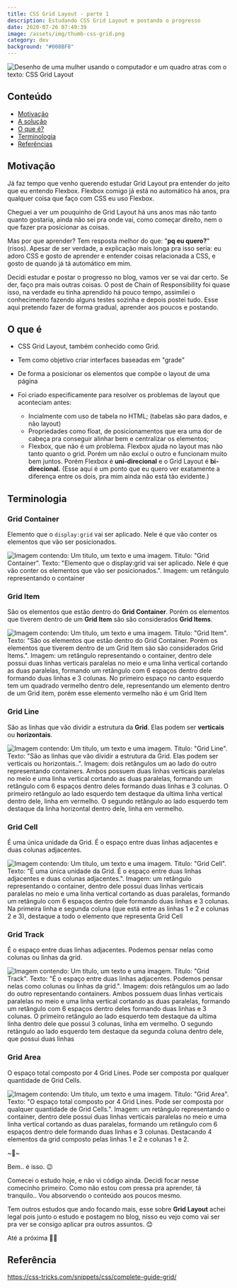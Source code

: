 ```yaml
---
title: CSS Grid Layout - parte 1
description: Estudando CSS Grid Layout e postando o progresso
date: 2020-07-26 07:49:39
image: /assets/img/thumb-css-grid.png
category: dev
background: "#008BF8"
---
```

![Desenho de uma mulher usando o computador e um quadro atras com o texto: CSS Grid Layout](assets/img/thumb-css-grid.png "Desenho de uma mulher usando o computador e um quadro atras com o texto: CSS Grid Layout")

## Conteúdo

* [Motivação](#motivacao)
* [A solução](#a-solucao)
* [O que é?](#o-que-e)
* [Terminologia](#terminologia)
* [Referências](#referencias)

<h2 id="motivacao">Motivação</h2>

Já faz tempo que venho querendo estudar Grid Layout pra entender do jeito que eu entendo Flexbox. Flexbox comigo já está no automático há anos, pra qualquer coisa que faço com CSS eu uso Flexbox.

Cheguei a ver um pouquinho de Grid Layout há uns anos mas não tanto quanto gostaria, ainda não sei pra onde vai, como começar direito, nem o que fazer pra posicionar as coisas.

Mas por que aprender? Tem resposta melhor do que: "**pq eu quero?**" (risos). Apesar de ser verdade, a explicação mais longa pra isso seria: eu adoro CSS e gosto de aprender e entender coisas relacionada a CSS, e gosto de quando já tá automático em mim.

Decidi estudar e postar o progresso no blog, vamos ver se vai dar certo. Se der, faço pra mais outras coisas. O post de Chain of Responsibility foi quase isso, na verdade eu tinha aprendido há pouco tempo, assimilei o conhecimento fazendo alguns testes sozinha e depois postei tudo. Esse aqui pretendo fazer de forma gradual, aprender aos poucos e postando.

<h2 id="o-que-e">O que é</h2>

* CSS Grid Layout, também conhecido como Grid.
* Tem como objetivo criar interfaces baseadas em "grade"
* De forma a posicionar os elementos que compõe o layout de uma página
* Foi criado especificamente para resolver os problemas de layout que aconteciam antes:

  * Incialmente com uso de tabela no HTML; (tabelas são para dados, e não layout)
  * Propriedades como float, de posicionamentos que era uma dor de cabeça pra conseguir alinhar bem e centralizar os elementos;
  * Flexbox, que não é um problema. Flexbox ajuda no layout mas não tanto quanto o grid. Porém um não exclui o outro e funcionam muito bem juntos. Porém Flexbox é **uni-direcional** e o Grid Layout é **bi-direcional.** (Esse aqui é um ponto que eu quero ver exatamente a diferença entre os dois, pra mim ainda não está tão evidente.)

<h2 id="terminologia">Terminologia</h2>

### Grid Container

Elemento que o `display:grid` vai ser aplicado. Nele é que vão conter os elementos que vão ser posicionados.

![Imagem contendo: Um titulo, um texto e uma imagem. Titulo: "Grid Container". Texto: "Elemento que o display:grid vai ser aplicado. Nele é que vão conter os elementos que vão ser posicionados.". Imagem: um retângulo representando o container](assets/img/grid-layout-1.png "Imagem contendo: Um titulo, um texto e uma imagem. Titulo: \"Grid Container\". Texto: \"Elemento que o display:grid vai ser aplicado. Nele é que vão conter os elementos que vão ser posicionados.\". Imagem: um retângulo representando o container")

### Grid Item

São os elementos que estão dentro do **Grid Container**. Porém os elementos que tiverem dentro de um **Grid Item** são são considerados **Grid Items**.

![Imagem contendo: Um titulo, um texto e uma imagem. Titulo: "Grid Item". Texto: "São os elementos que estão dentro do Grid Container. Porém os elementos que tiverem dentro de um Grid Item são são considerados Grid Items.". Imagem: um retângulo representando o container, dentro dele possui duas linhas verticais paralelas no meio e uma linha vertical cortando as duas paralelas, formando um retângulo com 6 espaços dentro dele formando duas linhas e 3 colunas. No primeiro espaço no canto esquerdo tem um quadrado vermelho dentro dele, representando um elemento dentro de um Grid item, porém esse elemento vermelho não é um Grid Item](assets/img/grid-layout-2.png "Imagem contendo: Um titulo, um texto e uma imagem. Titulo: \"Grid Item\". Texto: \"São os elementos que estão dentro do Grid Container. Porém os elementos que tiverem dentro de um Grid Item são são considerados Grid Items.\". Imagem: um retângulo representando o container, dentro dele possui duas linhas verticais paralelas no meio e uma linha vertical cortando as duas paralelas, formando um retângulo com 6 espaços dentro dele formando duas linhas e 3 colunas. No primeiro espaço no canto esquerdo tem um quadrado vermelho dentro dele, representando um elemento dentro de um Grid item, porém esse elemento vermelho não é um Grid Item")

### Grid Line

São as linhas que vão dividir a estrutura da **Grid**. Elas podem ser **verticais** ou **horizontais**.

![Imagem contendo: Um titulo, um texto e uma imagem. Titulo: "Grid Line". Texto: "São as linhas que vão dividir a estrutura da Grid. Elas podem ser verticais ou horizontais..". Imagem: dois retângulos um ao lado do outro representando containers. Ambos possuem duas linhas verticais paralelas no meio e uma linha vertical cortando as duas paralelas, formando um retângulo com 6 espaços dentro deles formando duas linhas e 3 colunas. O primeiro retângulo ao lado esquerdo tem destaque da ultima linha vertical dentro dele, linha em vermelho. O segundo retângulo ao lado esquerdo tem destaque da linha horizontal dentro dele, linha em vermelho.](assets/img/grid-layout-3.png "Imagem contendo: Um titulo, um texto e uma imagem. Titulo: \"Grid Line\". Texto: \"São as linhas que vão dividir a estrutura da Grid. Elas podem ser verticais ou horizontais..\". Imagem: dois retângulos um ao lado do outro representando containers. Ambos possuem duas linhas verticais paralelas no meio e uma linha vertical cortando as duas paralelas, formando um retângulo com 6 espaços dentro deles formando duas linhas e 3 colunas. O primeiro retângulo ao lado esquerdo tem destaque da ultima linha vertical dentro dele, linha em vermelho. O segundo retângulo ao lado esquerdo tem destaque da linha horizontal dentro dele, linha em vermelho.")

### Grid Cell

É uma única unidade da Grid. É o espaço entre duas linhas adjacentes e duas colunas adjacentes.

![Imagem contendo: Um titulo, um texto e uma imagem. Titulo: "Grid Cell". Texto: "É uma única unidade da Grid. É o espaço entre duas linhas adjacentes e duas colunas adjacentes.". Imagem: um retângulo representando o container, dentro dele possui duas linhas verticais paralelas no meio e uma linha vertical cortando as duas paralelas, formando um retângulo com 6 espaços dentro dele formando duas linhas e 3 colunas. Na primeira linha e segunda coluna (que está entre as linhas 1 e 2 e colunas 2 e 3),  destaque a todo o elemento que representa  Grid Cell](assets/img/grid-layout-4.png "Imagem contendo: Um titulo, um texto e uma imagem. Titulo: \"Grid Cell\". Texto: \"É uma única unidade da Grid. É o espaço entre duas linhas adjacentes e duas colunas adjacentes.\". Imagem: um retângulo representando o container, dentro dele possui duas linhas verticais paralelas no meio e uma linha vertical cortando as duas paralelas, formando um retângulo com 6 espaços dentro dele formando duas linhas e 3 colunas. Na primeira linha e segunda coluna (que está entre as linhas 1 e 2 e colunas 2 e 3),  destaque a todo o elemento que representa  Grid Cell")

### Grid Track

É o espaço entre duas linhas adjacentes. Podemos pensar nelas como colunas ou linhas da grid.

![Imagem contendo: Um titulo, um texto e uma imagem. Titulo: "Grid Track". Texto: "É o espaço entre duas linhas adjacentes. Podemos pensar nelas como colunas ou linhas da grid.". Imagem: dois retângulos um ao lado do outro representando containers. Ambos possuem duas linhas verticais paralelas no meio e uma linha vertical cortando as duas paralelas, formando um retângulo com 6 espaços dentro deles formando duas linhas e 3 colunas. O primeiro retângulo ao lado esquerdo tem destaque da ultima linha dentro dele que possui 3 colunas, linha em vermelho. O segundo retângulo ao lado esquerdo tem destaque da segunda coluna dentro dele, que possui duas linhas](assets/img/grid-layout-5.png "Imagem contendo: Um titulo, um texto e uma imagem. Titulo: \"Grid Track\". Texto: \"É o espaço entre duas linhas adjacentes. Podemos pensar nelas como colunas ou linhas da grid.\". Imagem: dois retângulos um ao lado do outro representando containers. Ambos possuem duas linhas verticais paralelas no meio e uma linha vertical cortando as duas paralelas, formando um retângulo com 6 espaços dentro deles formando duas linhas e 3 colunas. O primeiro retângulo ao lado esquerdo tem destaque da ultima linha dentro dele que possui 3 colunas, linha em vermelho. O segundo retângulo ao lado esquerdo tem destaque da segunda coluna dentro dele, que possui duas linhas")

### Grid Area

O espaço total composto por 4 Grid Lines. Pode ser composta por qualquer quantidade de Grid Cells.

![Imagem contendo: Um titulo, um texto e uma imagem. Titulo: "Grid Area". Texto: "O espaço total composto por 4 Grid Lines. Pode ser composta por qualquer quantidade de Grid Cells.". Imagem: um retângulo representando o container, dentro dele possui duas linhas verticais paralelas no meio e uma linha vertical cortando as duas paralelas, formando um retângulo com 6 espaços dentro dele formando duas linhas e 3 colunas. Destacando 4 elementos da grid composto pelas linhas 1 e 2 e colunas 1 e 2.](assets/img/grid-layout-6.png "Imagem contendo: Um titulo, um texto e uma imagem. Titulo: \"Grid Area\". Texto: \"O espaço total composto por 4 Grid Lines. Pode ser composta por qualquer quantidade de Grid Cells.\". Imagem: um retângulo representando o container, dentro dele possui duas linhas verticais paralelas no meio e uma linha vertical cortando as duas paralelas, formando um retângulo com 6 espaços dentro dele formando duas linhas e 3 colunas. Destacando 4 elementos da grid composto pelas linhas 1 e 2 e colunas 1 e 2.")

\~🌟\~

Bem.. é isso. 😉

Comecei o estudo hoje, e não vi código ainda. Decidi focar nesse comecinho primeiro. Como não estou com pressa pra aprender, tá tranquilo.. Vou absorvendo o conteúdo aos poucos mesmo.

Tem outros estudos que ando focando mais, esse sobre **Grid Layout** achei legal pois junto o estudo e postagem no blog, nisso eu vejo como vai ser pra ver se consigo aplicar pra outros assuntos. 😊

Até a próxima 🤙🏽

<h2 id="referencia">Referência</h2>

[](https://css-tricks.com/snippets/css/complete-guide-grid/)<https://css-tricks.com/snippets/css/complete-guide-grid/>